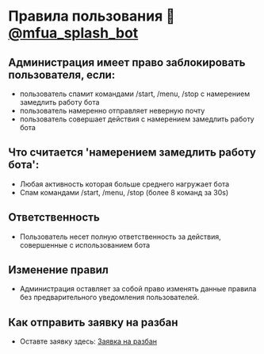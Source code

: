 # Правила пользования 🧨[@mfua_splash_bot](https://t.me/mfua_splash_bot)

## Администрация имеет право заблокировать пользователя, если:
* пользователь спамит командами /start, /menu, /stop с намерением замедлить работу бота
* пользователь намеренно отправляет неверную почту
* пользователь совершает действия с намерением замедлить работу бота

## Что считается 'намерением замедлить работу бота':
* Любая активность которая больше среднего нагружает бота
* Спам командами /start, /menu, /stop (более 8 команд за 30s)

## Ответственность
* Пользователь несет полную ответственность за действия, совершенные с использованием бота

## Изменение правил
* Администрация оставляет за собой право изменять данные правила без предварительного уведомления пользователей.

## Как отправить заявку на разбан
* Оставте заявку здесь: [Заявка на разбан](https://docs.google.com/forms/d/e/1FAIpQLSecU-pfxLBzInqcSo8IZHzHU_hYjhmpoC98BPmJghHcQgOfmw/viewform?usp=sf_link)
